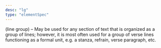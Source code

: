 ```yaml
---
desc: "lg"
type: "elementSpec"
---
```


(line group) – May be used for any section of text that is organized as a group of
lines; however, it is most often used for a group of verse lines functioning as a
formal
unit, e.g. a stanza, refrain, verse paragraph, etc.
